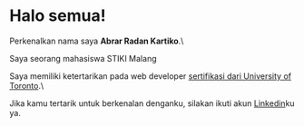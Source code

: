 # Halo semua! 

Perkenalkan nama saya **Abrar Radan Kartiko**.\

Saya seorang mahasiswa STIKI Malang 

Saya memiliki ketertarikan pada web developer [sertifikasi dari University of Toronto](https://www.coursera.org/account/accomplishments/specialization/CLKJD8XBXJ3M).\

Jika kamu tertarik untuk berkenalan denganku, silakan ikuti akun [Linkedin](https://www.linkedin.com/in/abrar-radan-kartiko-506284255/)ku ya.
